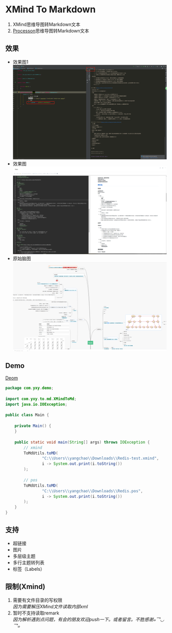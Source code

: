 # XMind To Markdown
1. XMind思维导图转Markdown文本
2. [Processon](https://www.processon.com/;jsessionid=779C56220415B43892F9C36E2CB82E9C.jvm1)思维导图转Markdown文本
## 效果
- 效果图1
![image](src/main/resources/x1.png)
- 效果图
![image](src/main/resources/mdcode.png)
- 原始脑图
![image](src/main/resources/pos.png)
## Demo
[Deom](src/main/java/com/yxy/demo/Main.java)
```java
package com.yxy.demo;

import com.yxy.to.md.XMindToMd;
import java.io.IOException;

public class Main {

    private Main() {
    }

    public static void main(String[] args) throws IOException {
        // xmind
        ToMdUtils.toMD(
                "C:\\Users\\yangchao\\Downloads\\Redis-test.xmind",
                i -> System.out.print(i.toString())
        );

        // pos
        ToMdUtils.toMD(
                "C:\\Users\\yangchao\\Downloads\\Redis.pos",
                i -> System.out.print(i.toString())
        );
    }
}
```
## 支持
- 超链接
- 图片
- 多层级主题
- 多行主题转列表
- 标签（Labels）

## 限制(Xmind)
1. 需要有文件目录的写权限  
    *因为需要解压XMind文件读取内部xml*
2. 暂时不支持读取remark  
    *因为解析遇到点问题，有会的朋友欢迎push一下。或者留言。不胜感谢๑乛◡乛๑*
